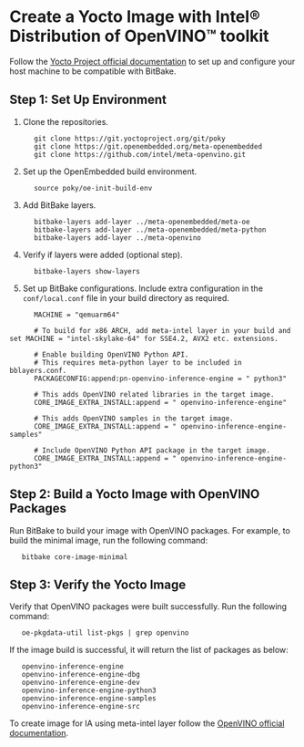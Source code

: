 Create a Yocto Image with Intel® Distribution of OpenVINO™ toolkit
=====================================================================

Follow the [Yocto Project official documentation](https://docs.yoctoproject.org/brief-yoctoprojectqs/index.html#compatible-linux-distribution) to set up and configure your host machine to be compatible with BitBake.

## Step 1: Set Up Environment

1. Clone the repositories.

```
      git clone https://git.yoctoproject.org/git/poky
      git clone https://git.openembedded.org/meta-openembedded
      git clone https://github.com/intel/meta-openvino.git
```


2. Set up the OpenEmbedded build environment.

```
      source poky/oe-init-build-env

```



3. Add BitBake layers.


```
      bitbake-layers add-layer ../meta-openembedded/meta-oe
      bitbake-layers add-layer ../meta-openembedded/meta-python
      bitbake-layers add-layer ../meta-openvino

```

4. Verify if layers were added (optional step).


```
      bitbake-layers show-layers

```

5. Set up BitBake configurations.
   Include extra configuration in the `conf/local.conf` file in your build directory as required.


```
      MACHINE = "qemuarm64"

      # To build for x86 ARCH, add meta-intel layer in your build and set MACHINE = "intel-skylake-64" for SSE4.2, AVX2 etc. extensions.

      # Enable building OpenVINO Python API.
      # This requires meta-python layer to be included in bblayers.conf.
      PACKAGECONFIG:append:pn-openvino-inference-engine = " python3"

      # This adds OpenVINO related libraries in the target image.
      CORE_IMAGE_EXTRA_INSTALL:append = " openvino-inference-engine"

      # This adds OpenVINO samples in the target image.
      CORE_IMAGE_EXTRA_INSTALL:append = " openvino-inference-engine-samples"

      # Include OpenVINO Python API package in the target image.
      CORE_IMAGE_EXTRA_INSTALL:append = " openvino-inference-engine-python3"

```

## Step 2: Build a Yocto Image with OpenVINO Packages

Run BitBake to build your image with OpenVINO packages. For example, to build the minimal image, run the following command:


```
   bitbake core-image-minimal

```

## Step 3: Verify the Yocto Image

Verify that OpenVINO packages were built successfully. Run the following command:

```
   oe-pkgdata-util list-pkgs | grep openvino

```


If the image build is successful, it will return the list of packages as below:

```
   openvino-inference-engine
   openvino-inference-engine-dbg
   openvino-inference-engine-dev
   openvino-inference-engine-python3
   openvino-inference-engine-samples
   openvino-inference-engine-src

```

To create image for IA using meta-intel layer follow the [OpenVINO official documentation](https://docs.openvino.ai/archive/2023.2/openvino_docs_install_guides_installing_openvino_yocto.html).
